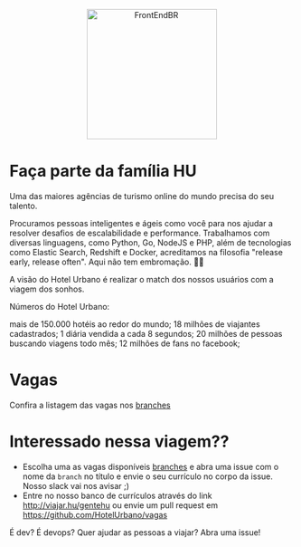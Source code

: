 <p align="center">
  <img src="https://avatars1.githubusercontent.com/u/7063040?v=4&s=200.jpg" alt="FrontEndBR" width="230" />
</p>

# Faça parte da família HU

Uma das maiores agências de turismo online do mundo precisa do seu talento.

Procuramos pessoas inteligentes e ágeis como você para nos ajudar a resolver desafios de escalabilidade e performance. Trabalhamos com diversas linguagens, como Python, Go, NodeJS e PHP, além de tecnologias como Elastic Search, Redshift e Docker, acreditamos na filosofia "release early, release often". Aqui não tem embromação. 🔪💀

A visão do Hotel Urbano é realizar o match dos nossos usuários com a viagem dos sonhos.

Números do Hotel Urbano:

mais de 150.000 hotéis ao redor do mundo;
18 milhões de viajantes cadastrados;
1 diária vendida a cada 8 segundos;
20 milhões de pessoas buscando viagens todo mês;
12 milhões de fans no facebook;

# Vagas

Confira a listagem das vagas nos [branches](https://github.com/HotelUrbano/vagas/branches)

# Interessado nessa viagem??

- Escolha uma as vagas disponíveis [branches](https://github.com/HotelUrbano/vagas/branches) e abra uma issue com o nome da `branch` no título e envie o seu currículo no corpo da issue. Nosso slack vai nos avisar ;)
- Entre no nosso banco de currículos através do link http://viajar.hu/gentehu ou envie um pull request em https://github.com/HotelUrbano/vagas


É dev? É devops? Quer ajudar as pessoas a viajar? Abra uma issue!